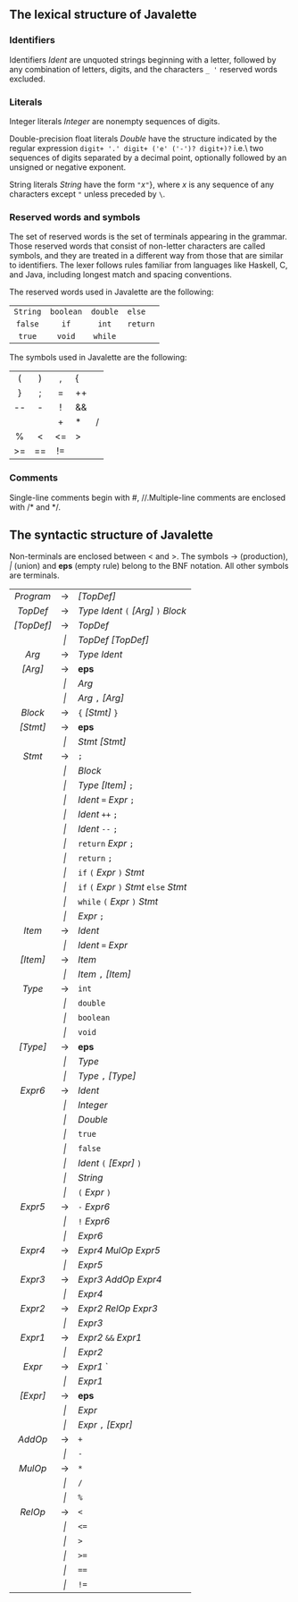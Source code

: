 The lexical structure of Javalette
----------------------------------

### Identifiers

Identifiers *Ident* are unquoted strings beginning with a letter, followed by any combination of letters, digits, and the characters `_ '` reserved words excluded.

### Literals

Integer literals *Integer* are nonempty sequences of digits.

Double-precision float literals *Double* have the structure indicated by the regular expression `digit+ '.' digit+ ('e' ('-')? digit+)?` i.e.\\ two sequences of digits separated by a decimal point, optionally followed by an unsigned or negative exponent.

String literals *String* have the form `"`*x*`"`}, where *x* is any sequence of any characters except `"` unless preceded by `\`.

### Reserved words and symbols

The set of reserved words is the set of terminals appearing in the grammar. Those reserved words that consist of non-letter characters are called symbols, and they are treated in a different way from those that are similar to identifiers. The lexer follows rules familiar from languages like Haskell, C, and Java, including longest match and spacing conventions.

The reserved words used in Javalette are the following:

|          |           |          |          |
|:--------:|:---------:|:--------:|----------|
| `String` | `boolean` | `double` | `else`   |
|  `false` |    `if`   |   `int`  | `return` |
|  `true`  |   `void`  |  `while` |          |

The symbols used in Javalette are the following:

|       |      |       |      |     |
|:-----:|:----:|:-----:|------|----:|
|   (   |   )  |   ,   | {    |     |
|   }   |   ;  |   =   | ++   |     |
|   --  |   -  |   !   | &&   |     |
|       |      |   +   | \*   |    /|
|   %   | &lt; | &lt;= | &gt; |     |
| &gt;= |  ==  |   !=  |      |     |

### Comments

Single-line comments begin with \#, //.Multiple-line comments are enclosed with /\* and \*/.

The syntactic structure of Javalette
------------------------------------

Non-terminals are enclosed between &lt; and &gt;. The symbols -&gt; (production), *\|*  (union) and **eps** (empty rule) belong to the BNF notation. All other symbols are terminals.

|              |       |                                          |
|:------------:|:-----:|------------------------------------------|
|   *Program*  | -&gt; | *\[TopDef\]*                             |
|   *TopDef*   | -&gt; | *Type* *Ident* `(` *\[Arg\]* `)` *Block* |
| *\[TopDef\]* | -&gt; | *TopDef*                                 |
|              | *\|*  | *TopDef* *\[TopDef\]*                    |
|     *Arg*    | -&gt; | *Type* *Ident*                           |
|   *\[Arg\]*  | -&gt; | **eps**                                  |
|              | *\|*  | *Arg*                                    |
|              | *\|*  | *Arg* `,` *\[Arg\]*                      |
|    *Block*   | -&gt; | `{` *\[Stmt\]* `}`                       |
|  *\[Stmt\]*  | -&gt; | **eps**                                  |
|              | *\|*  | *Stmt* *\[Stmt\]*                        |
|    *Stmt*    | -&gt; | `;`                                      |
|              | *\|*  | *Block*                                  |
|              | *\|*  | *Type* *\[Item\]* `;`                    |
|              | *\|*  | *Ident* `=` *Expr* `;`                   |
|              | *\|*  | *Ident* `++` `;`                         |
|              | *\|*  | *Ident* `--` `;`                         |
|              | *\|*  | `return` *Expr* `;`                      |
|              | *\|*  | `return` `;`                             |
|              | *\|*  | `if` `(` *Expr* `)` *Stmt*               |
|              | *\|*  | `if` `(` *Expr* `)` *Stmt* `else` *Stmt* |
|              | *\|*  | `while` `(` *Expr* `)` *Stmt*            |
|              | *\|*  | *Expr* `;`                               |
|    *Item*    | -&gt; | *Ident*                                  |
|              | *\|*  | *Ident* `=` *Expr*                       |
|  *\[Item\]*  | -&gt; | *Item*                                   |
|              | *\|*  | *Item* `,` *\[Item\]*                    |
|    *Type*    | -&gt; | `int`                                    |
|              | *\|*  | `double`                                 |
|              | *\|*  | `boolean`                                |
|              | *\|*  | `void`                                   |
|  *\[Type\]*  | -&gt; | **eps**                                  |
|              | *\|*  | *Type*                                   |
|              | *\|*  | *Type* `,` *\[Type\]*                    |
|    *Expr6*   | -&gt; | *Ident*                                  |
|              | *\|*  | *Integer*                                |
|              | *\|*  | *Double*                                 |
|              | *\|*  | `true`                                   |
|              | *\|*  | `false`                                  |
|              | *\|*  | *Ident* `(` *\[Expr\]* `)`               |
|              | *\|*  | *String*                                 |
|              | *\|*  | `(` *Expr* `)`                           |
|    *Expr5*   | -&gt; | `-` *Expr6*                              |
|              | *\|*  | `!` *Expr6*                              |
|              | *\|*  | *Expr6*                                  |
|    *Expr4*   | -&gt; | *Expr4* *MulOp* *Expr5*                  |
|              | *\|*  | *Expr5*                                  |
|    *Expr3*   | -&gt; | *Expr3* *AddOp* *Expr4*                  |
|              | *\|*  | *Expr4*                                  |
|    *Expr2*   | -&gt; | *Expr2* *RelOp* *Expr3*                  |
|              | *\|*  | *Expr3*                                  |
|    *Expr1*   | -&gt; | *Expr2* `&&` *Expr1*                     |
|              | *\|*  | *Expr2*                                  |
|    *Expr*    | -&gt; | *Expr1* `||` *Expr*                      |
|              | *\|*  | *Expr1*                                  |
|  *\[Expr\]*  | -&gt; | **eps**                                  |
|              | *\|*  | *Expr*                                   |
|              | *\|*  | *Expr* `,` *\[Expr\]*                    |
|    *AddOp*   | -&gt; | `+`                                      |
|              | *\|*  | `-`                                      |
|    *MulOp*   | -&gt; | `*`                                      |
|              | *\|*  | `/`                                      |
|              | *\|*  | `%`                                      |
|    *RelOp*   | -&gt; | `<`                                      |
|              | *\|*  | `<=`                                     |
|              | *\|*  | `>`                                      |
|              | *\|*  | `>=`                                     |
|              | *\|*  | `==`                                     |
|              | *\|*  | `!=`                                     |


